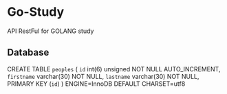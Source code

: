 # Go-Study
API RestFul for GOLANG study


## Database

CREATE TABLE `peoples` (
  `id` int(6) unsigned NOT NULL AUTO_INCREMENT,
  `firstname` varchar(30) NOT NULL,
  `lastname` varchar(30) NOT NULL,
  PRIMARY KEY (`id`)
) ENGINE=InnoDB DEFAULT CHARSET=utf8
